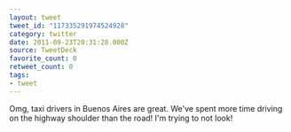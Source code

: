 ```yaml
---
layout: tweet
tweet_id: "117335291974524928"
category: twitter
date: 2011-09-23T20:31:28.000Z
source: TweetDeck
favorite_count: 0
retweet_count: 0
tags:
- tweet
---
```


Omg, taxi drivers in Buenos Aires are great. We've spent more time driving on the highway shoulder than the road! I'm trying to not look!
